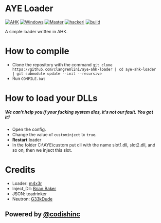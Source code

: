 # AYE Loader 
[![AHK](https://img.shields.io/badge/language-AHK-green.svg?style=flat-square)](https://wikipedia.org/wiki/AutoHotkey) [![Windows](https://img.shields.io/badge/platform-Windows-0078d7.svg?style=flat-square)](https://en.wikipedia.org/wiki/Microsoft_Windows) [![Master](https://img.shields.io/badge/master-1.4.3-green.svg?style=flat-square)](https://github.com/clangremlini/aye-ahk-loader) [![hackeri](https://img.shields.io/github/downloads/clangremlini/aye-ahk-loader/total.svg?style=flat-square)](https://github.com/clangremlini/aye-ahk-loader/releases) [![build](https://img.shields.io/github/workflow/status/clangremlini/aye-ahk-loader/AYE%20Loader%20CI?style=flat-square)](https://github.com/clangremlini/aye-ahk-loader/actions)

A simple loader written in AHK.

# How to compile
- Clone the repository with the command `git clone https://github.com/clangremlini/aye-ahk-loader | cd aye-ahk-loader | git submodule update --init --recursive`
- Run `COMPILE.bat`

# How to load your DLLs
##### _We can't help you if your fucking system dies, it's not our fault. You got it?_
- Open the config.
- Change the value of `custominject` to `true`.
- **Restart** loader
- In the folder C:\AYE\custom put dll with the name slot1.dll, slot2.dll, and so on, then we inject this slot.

# Credits
- Loader: [m4x3r](https://github.com/m4x3r)
- Inject_Dll: [Brian Baker](https://github.com/Fooly-Cooly)
- JSON: teadrinker
- Neutron: [G33kDude](https://github.com/G33kDude/Neutron.ahk)

## Powered by [@codishinc](https://github.com/clangremlini)
